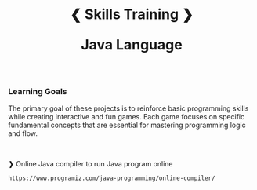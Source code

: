 <h1 align="center" >  
❮ Skills Training ❯
  
Java Language
</h1>

<br>

### Learning Goals  
The primary goal of these projects is to reinforce basic programming skills while creating interactive and fun games. Each game focuses on specific fundamental concepts that are essential for mastering programming logic and flow.

<br>

❱ Online Java compiler to run Java program online
```md
https://www.programiz.com/java-programming/online-compiler/
```
